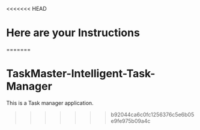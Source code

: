 <<<<<<< HEAD
# Here are your Instructions
=======
# TaskMaster-Intelligent-Task-Manager
This is a Task manager application.
>>>>>>> b92044ca6c0fc1256376c5e6b05e9fe975b09a4c
